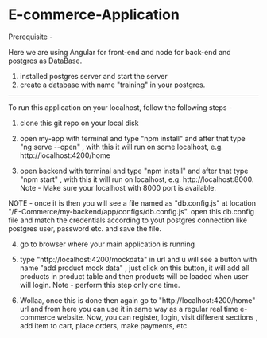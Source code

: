 # E-commerce-Application

Prerequisite - 

Here we are using Angular for front-end and node for back-end and postgres as DataBase.

1) installed postgres server and start the server
2) create a database with name "training" in your postgres.

***********************************************************************************************************************************************************

To run this application on your localhost, follow the following steps - 

1) clone this git repo on your local disk

2) open my-app with terminal and type  "npm install" and after that type  "ng serve --open" ,
with this it will run on some localhost, e.g. http://localhost:4200/home

3) open backend with terminal and type   "npm install" and after that type  "npm start" ,
with this it will run on localhost, e.g. http://localhost:8000.
Note - Make sure your localhost with 8000 port is available.

NOTE - once it is then you will see a file named as "db.config.js" at location "/E-Commerce/my-backend/app/configs/db.config.js".
open this db.config file and match the credentials according to yout postgres connection like postgres user, password etc.
and save the file.

4) go to browser where your main application is running

5) type "http://localhost:4200/mockdata" in url and u will see a button with name "add product mock data" , just click on this button,
it will add all products in product table and then products will be loaded when user will login.
Note - perform this step only one time.

6) Wollaa, once this is done then again go to "http://localhost:4200/home" url and from here you can  use it in same way as a regular 
real time e-commerce website. Now, you can register, login, visit different sections , add item to cart, place orders, make payments, etc.

